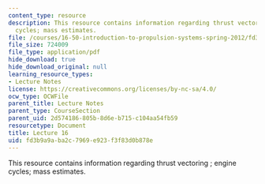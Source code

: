 ```yaml
---
content_type: resource
description: This resource contains information regarding thrust vectoring ; engine
  cycles; mass estimates.
file: /courses/16-50-introduction-to-propulsion-systems-spring-2012/fd3b9a9aba2c7969e923f3f83d0b878e_MIT16_50S12_lec16.pdf
file_size: 724009
file_type: application/pdf
hide_download: true
hide_download_original: null
learning_resource_types:
- Lecture Notes
license: https://creativecommons.org/licenses/by-nc-sa/4.0/
ocw_type: OCWFile
parent_title: Lecture Notes
parent_type: CourseSection
parent_uid: 2d574186-805b-8d6e-b715-c104aa54fb59
resourcetype: Document
title: Lecture 16
uid: fd3b9a9a-ba2c-7969-e923-f3f83d0b878e
---
```

This resource contains information regarding thrust vectoring ; engine cycles; mass estimates.